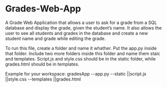 # Grades-Web-App
A Grade Web Application that allows a user to ask for a grade from a SQL database and display the grade, given the student’s name. It also allows the user to see all students and grades in the database and create a new student name and grade while editing the grade.

To run this file, create a folder and name it whather. Put the app.py inside that folder. Include two more folders inside this folder and name them staic and templates. Script.js and style.css should be in the static folder, while grades.html should be in templates.

Example for your workspace:
gradesApp
--app.py
--static
  ||script.js
  ||style.css
--templates
  ||grades.html

